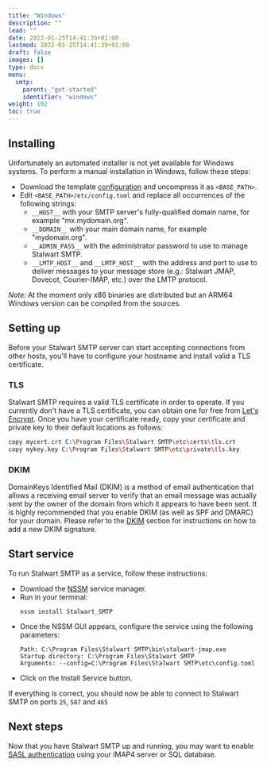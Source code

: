 ```yaml
---
title: "Windows"
description: ""
lead: ""
date: 2022-01-25T14:41:39+01:00
lastmod: 2022-01-25T14:41:39+01:00
draft: false
images: []
type: docs
menu:
  smtp:
    parent: "get-started"
    identifier: "windows"
weight: 102
toc: true
---
```


## Installing

Unfortunately an automated installer is not yet available for Windows systems. To perform
a manual installation in Windows, follow these steps:

- Download the template [configuration](https://raw.githubusercontent.com/stalwartlabs/smtp-server/main/resources/config/stalwart-config.zip) and uncompress it as ``<BASE_PATH>``.
- Edit ``<BASE_PATH>/etc/config.toml`` and replace all occurrences of the following strings:
    - ``__HOST__`` with your SMTP server's fully-qualified domain name, for example "mx.mydomain.org".
    - ``__DOMAIN__`` with your main domain name, for example "mydomain.org".
    - ``__ADMIN_PASS__`` with the administrator password to use to manage Stalwart SMTP.
    - ``__LMTP_HOST__`` and ``__LMTP_HOST__`` with the address and port to use to deliver messages to your message store (e.g.: Stalwart JMAP, Dovecot, Courier-IMAP, etc.) over the LMTP protocol.

*Note*: At the moment only x86 binaries are distributed but an ARM64 Windows version can be compiled from the sources.

## Setting up

Before your Stalwart SMTP server can start accepting connections from other hosts, you'll have to configure your hostname and install valid a TLS certificate.

### TLS

Stalwart SMTP requires a valid TLS certificate in order to operate. If you currently don't have a TLS certificate, 
you can obtain one for free from [Let's Encrypt](https://letsencrypt.org/). 
Once you have your certificate ready, copy your certificate and private key to their default locations as follows:

```bash
copy mycert.crt C:\Program Files\Stalwart SMTP\etc\certs\tls.crt
copy mykey.key C:\Program Files\Stalwart SMTP\etc\private\tls.key
```

### DKIM

DomainKeys Identified Mail (DKIM) is a method of email authentication that allows a receiving email server to verify that an email message was actually sent by the owner of the domain from which it appears to have been sent. It is highly recommended that you enable DKIM (as well as SPF and DMARC) for your domain.
Please refer to the [DKIM](/auth/dkim) section for instructions on how to add a new DKIM signature.

## Start service

To run Stalwart SMTP as a service, follow these instructions:

- Download the [NSSM](http://nssm.cc/download) service manager.
- Run in your terminal:
  ```
  nssm install Stalwart_SMTP
  ```
- Once the NSSM GUI appears, configure the service using the following parameters:
  ```
  Path: C:\Program Files\Stalwart SMTP\bin\stalwart-jmap.exe
  Startup directory: C:\Program Files\Stalwart SMTP
  Arguments: --config=C:\Program Files\Stalwart SMTP\etc\config.toml
  ```
- Click on the Install Service button.

If everything is correct, you should now be able to connect to Stalwart SMTP on ports ``25``, ``587`` and ``465``

## Next steps

Now that you have Stalwart SMTP up and running, you may want to enable [SASL authentication]() using
your IMAP4 server or SQL database.

